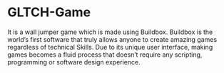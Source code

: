 # GLTCH-Game

It is a wall jumper game which is made using Buildbox. Buildbox is the world’s first software that truly allows anyone to create amazing games regardless of technical Skills. Due to its unique user interface, making games becomes a fluid process that doesn’t require any scripting, programming or software design experience.
